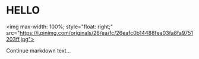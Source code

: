 # HELLO

<img max-width: 100%; style="float: right;" src="https://i.pinimg.com/originals/26/ea/fc/26eafc0b14488fea03fa8fa9751203ff.jpg">

Continue markdown text...
